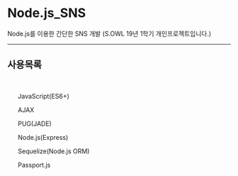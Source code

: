 # Node.js_SNS
Node.js를 이용한 간단한 SNS 개발 (S.OWL 19년 1학기 개인프로젝트입니다.)
<hr/>
<h2>사용목록</h2> <br/>

  <ul>JavaScript(ES6+)</ul>
  <ul>AJAX</ul>
  <ul>PUG(JADE)</ul>
  <ul>Node.js(Express)</ul>
  <ul>Sequelize(Node.js ORM)</ul>
  <ul>Passport.js</ul>

